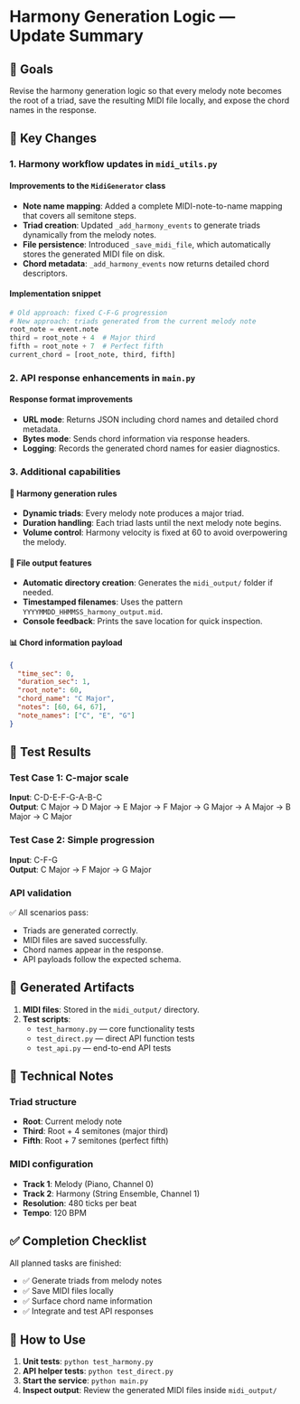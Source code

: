 # Harmony Generation Logic — Update Summary

## 🎯 Goals
Revise the harmony generation logic so that every melody note becomes the root of a triad, save the resulting MIDI file locally, and expose the chord names in the response.

## 📝 Key Changes

### 1. Harmony workflow updates in `midi_utils.py`

#### Improvements to the `MidiGenerator` class
- **Note name mapping**: Added a complete MIDI-note-to-name mapping that covers all semitone steps.
- **Triad creation**: Updated `_add_harmony_events` to generate triads dynamically from the melody notes.
- **File persistence**: Introduced `_save_midi_file`, which automatically stores the generated MIDI file on disk.
- **Chord metadata**: `_add_harmony_events` now returns detailed chord descriptors.

#### Implementation snippet
```python
# Old approach: fixed C-F-G progression
# New approach: triads generated from the current melody note
root_note = event.note
third = root_note + 4  # Major third
fifth = root_note + 7  # Perfect fifth
current_chord = [root_note, third, fifth]
```

### 2. API response enhancements in `main.py`

#### Response format improvements
- **URL mode**: Returns JSON including chord names and detailed chord metadata.
- **Bytes mode**: Sends chord information via response headers.
- **Logging**: Records the generated chord names for easier diagnostics.

### 3. Additional capabilities

#### 🎵 Harmony generation rules
- **Dynamic triads**: Every melody note produces a major triad.
- **Duration handling**: Each triad lasts until the next melody note begins.
- **Volume control**: Harmony velocity is fixed at 60 to avoid overpowering the melody.

#### 💾 File output features
- **Automatic directory creation**: Generates the `midi_output/` folder if needed.
- **Timestamped filenames**: Uses the pattern `YYYYMMDD_HHMMSS_harmony_output.mid`.
- **Console feedback**: Prints the save location for quick inspection.

#### 📊 Chord information payload
```json
{
  "time_sec": 0,
  "duration_sec": 1,
  "root_note": 60,
  "chord_name": "C Major",
  "notes": [60, 64, 67],
  "note_names": ["C", "E", "G"]
}
```

## 🧪 Test Results

### Test Case 1: C-major scale
**Input**: C-D-E-F-G-A-B-C  
**Output**: C Major → D Major → E Major → F Major → G Major → A Major → B Major → C Major

### Test Case 2: Simple progression
**Input**: C-F-G  
**Output**: C Major → F Major → G Major

### API validation
✅ All scenarios pass:
- Triads are generated correctly.
- MIDI files are saved successfully.
- Chord names appear in the response.
- API payloads follow the expected schema.

## 📁 Generated Artifacts

1. **MIDI files**: Stored in the `midi_output/` directory.
2. **Test scripts**:
   - `test_harmony.py` — core functionality tests
   - `test_direct.py` — direct API function tests
   - `test_api.py` — end-to-end API tests

## 🎼 Technical Notes

### Triad structure
- **Root**: Current melody note
- **Third**: Root + 4 semitones (major third)
- **Fifth**: Root + 7 semitones (perfect fifth)

### MIDI configuration
- **Track 1**: Melody (Piano, Channel 0)
- **Track 2**: Harmony (String Ensemble, Channel 1)
- **Resolution**: 480 ticks per beat
- **Tempo**: 120 BPM

## ✅ Completion Checklist

All planned tasks are finished:
- ✅ Generate triads from melody notes
- ✅ Save MIDI files locally
- ✅ Surface chord name information
- ✅ Integrate and test API responses

## 🚀 How to Use

1. **Unit tests**: `python test_harmony.py`
2. **API helper tests**: `python test_direct.py`
3. **Start the service**: `python main.py`
4. **Inspect output**: Review the generated MIDI files inside `midi_output/`